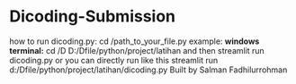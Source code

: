 # Dicoding-Submission
how to run dicoding.py:
cd /path_to_your_file.py
example:
**windows terminal:**
cd /D D:/Dfile/python/project/latihan
and then 
streamlit run dicoding.py 
or you can directly run like this
streamlit run d:/Dfile/python/project/latihan/dicoding.py
Built by Salman Fadhilurrohman
